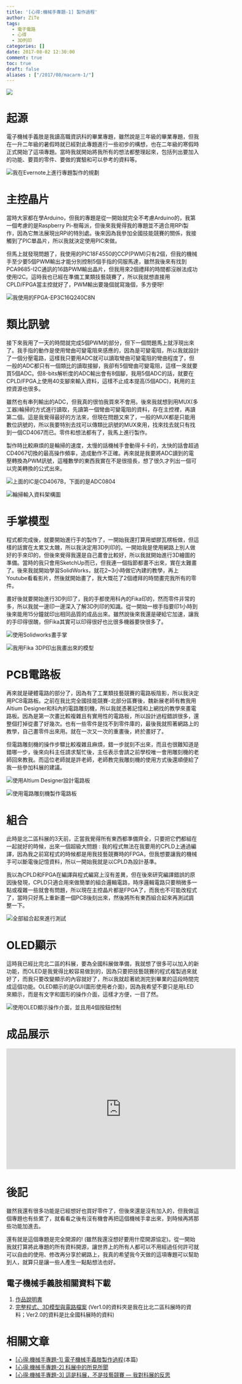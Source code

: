 ```yaml
---
title: '[心得:機械手專題-1] 製作過程'
author: ZiTe
tags:
  - 電子電路
  - 心得
  - 3D列印
categories: []
date: 2017-08-02 12:30:00
comment: true
toc: true
draft: false
aliases : ["/2017/08/macarm-1/"]
---
```

![](https://3.bp.blogspot.com/-a1H0Poj7P-E/XqY2wqNljhI/AAAAAAAACJk/VVi0FlUmY1s8Cn8DFY7u0RTMGbuZe-v2wCPcBGAsYHg/s400/DSC_0421.JPG)

# 起源

電子機械手義肢是我讀高職資訊科的畢業專題，雖然說是三年級的畢業專題，但我在一升二年級的暑假時就已經對此專題進行一些初步的構想，也在二年級的寒假時正式開始了這項專題。當時我就開始將我所有的想法都整理起來，包括列出要加入的功能、要買的零件、要做的實驗和可以參考的資料等。  

<!--more-->

![我在Evernote上進行專題製作的規劃](https://2.bp.blogspot.com/-C0HAyHcElm8/XqY2wicxB-I/AAAAAAAACJk/1paKGlkhEUE3tzT6-Dv2HmWnyEY1Il6wwCPcBGAsYHg/s1600/%25E8%259E%25A2%25E5%25B9%2595%25E6%2593%25B7%25E5%258F%2596%25E7%2595%25AB%25E9%259D%25A2%2B%25281%2529.png)

# 主控晶片

當時大家都在學Arduino，但我的專題是從一開始就完全不考慮Arduino的，我第一個考慮的是Raspberry Pi-樹莓派，但後來我覺得我的專題並不適合用RPi製作，因為它無法展現出RPi的特別處。後來因為我參加全國技能競賽的關係，我接觸到了PIC單晶片，所以我就決定使用PIC來做。

但馬上就發現問題了，我使用的PIC18F4550的CCP(PWM)只有2個，但我的機械手至少要5個PWM輸出才能分別控制5個手指的伺服馬達，雖然我後來有找到PCA9685-I2C通訊的16路PWM輸出晶片，但我用來2個禮拜的時間都沒辦法成功使用I2C。這時我也已經在準備工業類技藝競賽了，所以我就想直接用CPLD/FPGA當主控就好了，PWM輸出要幾個就寫幾個，多方便呀!  

![我使用的FPGA-EP3C16Q240C8N](https://3.bp.blogspot.com/-DaoyMW_TFMs/XqY2wmUHArI/AAAAAAAACJk/A_hs_4y25OkQ8UHSUygb1hFoq88iRoWsgCPcBGAsYHg/s1600/DSC_0010.JPG)

# 類比訊號

接下來我用了一天的時間就完成5個PWM的部分，但下一個問題馬上就浮現出來了。我手指的動作是使用彎曲可變電阻來感應的，因為是可變電阻，所以我就設計了一個分壓電路，這樣我只要用ADC就可以讀取彎曲可變電阻的彎曲程度了，但一般的ADC都只有一個類比的讀取接腳，我卻有5個彎曲可變電阻，這樣一來就要買5個ADC。但8-bits解析度的ADC輸出會有8個腳，我用5個ADC的話，就要在CPLD/FPGA上使用40支腳來輸入資料，這樣不止成本提高(5個ADC)，耗用的主控資源也很多。

雖然也有串列輸出的ADC，但我真的很怕我買來不會用。後來我就想到用MUX(多工器)輪掃的方式進行讀取，先讀第一個彎曲可變電阻的資料，存在主控裡，再讀第二個。這是我覺得最好的方法來，但現在問題又來了，一般的MUX都是只能用數位訊號的，所以我要特別去找可以傳類比訊號的MUX來用，找來找去就只有找到一個CD4067而已。零件和想法都有了，我馬上進行製作。 

製作時比較麻煩的是輪掃的速度，太慢的話機械手會動得卡卡的，太快的話會超過CD4067切換的最高操作頻率，造成動作不正確。再來就是我要將ADC讀到的電壓轉換為PWM訊號，這種數學的東西我實在不是很擅長，想了很久才列出一個可以完美轉換的公式出來。  

![上面的IC是CD4067B，下面的是ADC0804](https://4.bp.blogspot.com/-ecA2RqOjk8o/XqY2wng896I/AAAAAAAACJk/0b71jY_L64s9Ei4v5ZgV2V-LMIEzThB4ACPcBGAsYHg/s1600/DSC_0191.JPG)

![輪掃輸入資料架構圖](https://2.bp.blogspot.com/-90d38FLYXPs/XqY2wkksL6I/AAAAAAAACJk/OQ8wiswQmt43n4sLdpu_ZwpURwUmIvYUACPcBGAsYHg/s1600/01-2.png)

# 手掌模型
 
程式都完成後，就要開始進行手的製作了，一開始我還打算用塑膠瓦楞板做，但這樣的話實在太累又太醜，所以我決定用3D列印的。一開始我是使用網路上別人做好的手來印的，但後來覺得我還是自己畫會比較好，所以我就開始進行3D繪圖的準備。當時的我只會用SketchUp而已，但我連一個指節都畫不出來，實在太難畫了。後來我就開始學習SolidWorks，就花2~3小時做它內建的教學，再上Youtube看看影片，然後就開始畫了，我大慨花了2個禮拜的時間畫完我所有的零件。  

畫好後就要開始進行3D列印了，我的手都使用科內的Fika印的，然而零件非常的多，所以我就一邊印一邊深入了解3D列印的知識。從一開始一根手指要印1小時到後來能用15分鐘就印出相同品質的成品出來。雖然說後來我還是硬給它加速，讓我的手印得很醜，但Fika其實可以印得很好也比很多機器要快很多了。  

![使用Solidworks畫手掌](https://3.bp.blogspot.com/-nZm2IAJFK3o/XqY2wvx7_XI/AAAAAAAACJk/IWZ3e9uB4rwuJ2XDRxHudbxXycuqhms0wCPcBGAsYHg/s1600/%25E8%259E%25A2%25E5%25B9%2595%25E6%2593%25B7%25E5%258F%2596%25E7%2595%25AB%25E9%259D%25A2%2B%252811%2529.png)

![我用Fika 3DP印出我畫出來的模型](https://1.bp.blogspot.com/--S6cfCC1Tc8/XqY2wuciW9I/AAAAAAAACJk/VJqQzbqpZxARY-IjSZetKYrCwTAsP829gCPcBGAsYHg/s1600/DSC_0065.JPG)

# PCB電路板
  
再來就是硬體電路的部分了，因為有了工業類技藝競賽的電路板陰影，所以我決定用PCB電路板。之前在我比完全國技能競賽-北部分區賽後，魏新展老師有教我用Altium Designer和科內的電路雕刻機，所以我就憑著記憶和上網找的教學來畫電路板。因為是第一次畫比較複雜且有實用性的電路板，所以設計過程錯誤很多，還整個打掉從畫了好幾次。也有一些零件是找不到零件庫的，最後我就照著網路上的教學，自己畫零件出來用。就在一次又一次的重畫後，終於畫好了。  

但電路雕刻機的操作步驟比較複雜且麻煩，錯一步就刻不出來，而且也很難知道是錯哪一步，後來向科主任請求幫忙後，主任表示會請之前學校唯一會用雕刻機的老師回來教我。而這位老師就是許老師，老師教完我雕刻機的使用方式後還順便給了我一些參加科展的建議。  

![使用Altium Designer設計電路板](https://2.bp.blogspot.com/-anW5W-SJ0nI/XqY2wh75_TI/AAAAAAAACJk/ekZYM0FpfSEReyKOBpbv3B6toVnRrAgowCPcBGAsYHg/s1600/%25E8%259E%25A2%25E5%25B9%2595%25E6%2593%25B7%25E5%258F%2596%25E7%2595%25AB%25E9%259D%25A2%2B%252827%2529.png)

![使用電路雕刻機製作電路板](https://4.bp.blogspot.com/-ley8gWsz504/XqY2wtguVrI/AAAAAAAACJk/aos_QdqHtlg-JO3ad8gXyHK-4L7fcNC8gCPcBGAsYHg/s1600/DSC_0217.JPG)

# 組合

此時是北二區科展的3天前，正當我覺得所有東西都準備齊全，只要把它們都組在一起就好的時候，出來一個超級大問題 : 我的程式無法在我要用的CPLD上通過編譯，因為我之前寫程式的時候都是用我技藝競賽時的FPGA，但我想要讓我的機械手可以斷電後記憶資料，所以一開始我就是以CPLD為設計基準。

我以為CPLD和FPGA在編譯與程式編寫上沒有差異，但在後來研究編譯錯誤的原因後發現，CPLD只適合用來做簡單的組合邏輯電路，時序邏輯電路只要稍微多一點或複雜一些就會有問題，所以現在主控晶片都是FPGA了，而我也不可能改程式了，當時只好馬上重新畫一個PCB後刻出來，然後將所有東西組合起來再測試調整一下。  

![全部組合起來進行測試](https://1.bp.blogspot.com/-a1_4GbBg_94/XqY2wvotBAI/AAAAAAAACJk/Mdd81OxJJL4Cx4SAT0rgateUckHBUSgbwCPcBGAsYHg/s1600/DSC_0287.JPG)

# OLED顯示

這時我已經比完北二區的科展，要為全國科展做準備，我就想了很多可以加入的新功能，而OLED是我覺得比較容易做到的，因為只要把技藝競賽的程式複製過來就好了，而我只要改變顯示的內容就好了，所以我就趁著統測完到畢業的這段時間完成這個功能。OLED顯示的是GUI(圖形使用者介面)，因為我希望不要只是用LED來顯示，而是有文字和圖形的操作介面，這樣才方便，一目了然。  

![使用OLED顯示操作介面，並且用4個按鈕控制](https://1.bp.blogspot.com/-t-zIdhGLmyQ/XqY2wppXSHI/AAAAAAAACJk/77HLyBv6k10Jsnl3kMY3C6HNFVEQrptVQCPcBGAsYHg/s1600/DSC_0356.JPG)

# 成品展示

<div style="text-align: center;">
<iframe allow="autoplay; encrypted-media" allowfullscreen="" frameborder="0" height="315" src="https://www.youtube.com/embed/wEU1gOaUeIQ" width="600"></iframe>
</div>

# 後記

雖然我還有很多功能是已經想好也買好零件了，但後來還是沒有加入的，但我做這個專題也有些累了，就看看之後有沒有機會再把這個機械手拿出來，到時候再將那些功能加進去。  

還有就是這個專題是完全開源的! (雖然我還沒想好要用什麼開源協定)。從一開始我就打算將此專題的所有資料開源，讓世界上的所有人都可以不用經過任何許可就可以自由的使用、修改再分享於網路上，我真的希望我今天做的這項專題可以幫助到人，就算只是讓一些人產生一點點想法也好。  

## 電子機械手義肢相關資料下載

1.  [作品說明書](https://drive.google.com/file/d/1zd2PWH0bIP4IHQUnNhcAyapQXLunEQno/view?usp=sharing)
2.  [完整程式、3D模型與電路檔案](https://drive.google.com/file/d/1dCmUrsjqtGno23lvRdPM4k_bl11wRBxb/view?usp=sharing) (Ver1.0的資料夾是我在比北二區科展時的資料；Ver2.0的資料是比全國科展時的資料)

# 相關文章

* [\[心得:機械手專題-1\] 電子機械手義肢製作過程](/2017/08/macarm-1/)(本篇)
* [\[心得:機械手專題-2\] 科展中的所見所聞](/2017/08/macarm-2/)
* [\[心得:機械手專題-3\] 這是科展，不是技藝競賽 — 我對科展的反思](/2017/08/macarm-3/)